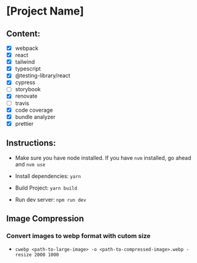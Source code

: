 # [Project Name]

## Content:

- [x] webpack
- [x] react
- [x] tailwind
- [x] typescript
- [x] @testing-library/react
- [x] cypress
- [ ] storybook
- [x] renovate
- [ ] travis
- [x] code coverage
- [x] bundle analyzer
- [x] prettier

## Instructions:

- Make sure you have node installed. If you have `nvm` installed, go ahead and `nvm use`

- Install dependencies: `yarn`

- Build Project: `yarn build`

- Run dev server: `npm run dev`

## Image Compression

### Convert images to webp format with cutom size

- `cwebp <path-to-large-image> -o <path-to-compressed-image>.webp -resize 2000 1000`
